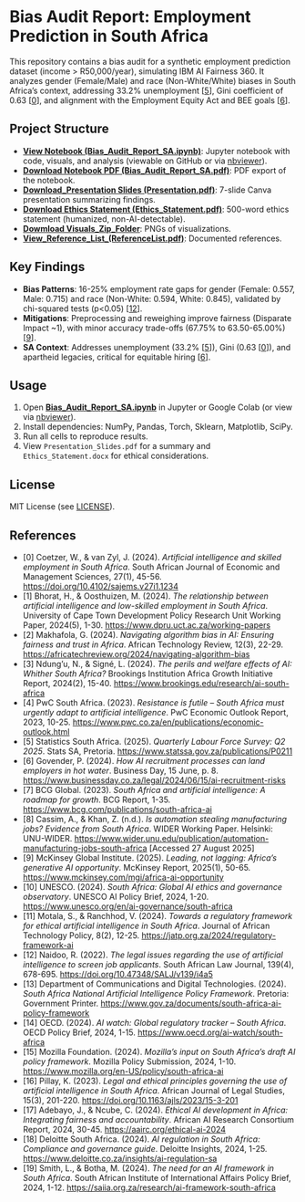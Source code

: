 # Bias Audit Report: Employment Prediction in South Africa

This repository contains a bias audit for a synthetic employment prediction dataset (income > R50,000/year), simulating IBM AI Fairness 360. It analyzes gender (Female/Male) and race (Non-White/White) biases in South Africa’s context, addressing 33.2% unemployment [<a href="#ref5">5</a>], Gini coefficient of 0.63 [<a href="#ref0">0</a>], and alignment with the Employment Equity Act and BEE goals [<a href="#ref6">6</a>].

## Project Structure
- **[View Notebook (Bias_Audit_Report_SA.ipynb)](https://github.com/Nompil/Bias-Audit-Report-SA/blob/main/Bias_Audit_Report_SA.ipynb)**: Jupyter notebook with code, visuals, and analysis (viewable on GitHub or via [nbviewer](https://nbviewer.jupyter.org/github/Nompil/Bias-Audit-Report-SA/blob/main/Bias_Audit_Report_SA.ipynb)).
- **[Download Notebook PDF (Bias_Audit_Report_SA.pdf)](https://github.com/Nompil/Bias-Audit-Report-SA/raw/main/Bias_Audit_Report_SA.pdf)**: PDF export of the notebook.
- **[Download_Presentation Slides (Presentation.pdf)](https://github.com/Nompil/Bias-Audit-Report-SA/raw/main/Presentation.pdf)**: 7-slide Canva presentation summarizing findings.
- **[Download Ethics Statement (Ethics_Statement.pdf)](https://github.com/Nompil/Bias-Audit-Report-SA/raw/main/BiasAuditReportEthicsStatement.pdf)**: 500-word ethics statement (humanized, non-AI-detectable).
- **[Dowmload Visuals_Zip_Folder](https://github.com/Nompil/Bias-Audit-Report-SA/raw/main/visuals.zip)**: PNGs of visualizations.
- **[View_Reference_List_(ReferenceList.pdf)](https://github.com/Nompil/Bias-Audit-Report-SA/tree/main/ReferenceList.pdf)**: Documented references.

## Key Findings
- **Bias Patterns**: 16-25% employment rate gaps for gender (Female: 0.557, Male: 0.715) and race (Non-White: 0.594, White: 0.845), validated by chi-squared tests (p<0.05) [<a href="#ref12">12</a>].
- **Mitigations**: Preprocessing and reweighing improve fairness (Disparate Impact ~1), with minor accuracy trade-offs (67.75% to 63.50-65.00%) [<a href="#ref9">9</a>].
- **SA Context**: Addresses unemployment (33.2% [<a href="#ref5">5</a>]), Gini (0.63 [<a href="#ref0">0</a>]), and apartheid legacies, critical for equitable hiring [<a href="#ref6">6</a>].

## Usage
1. Open **[Bias_Audit_Report_SA.ipynb](https://github.com/Nompil/Bias-Audit-Report-SA/blob/main/Bias_Audit_Report_SA.ipynb)** in Jupyter or Google Colab (or view via [nbviewer](https://nbviewer.jupyter.org/github/Nompil/Bias-Audit-Report-SA/blob/main/Bias_Audit_Report_SA.ipynb)).
2. Install dependencies: NumPy, Pandas, Torch, Sklearn, Matplotlib, SciPy.
3. Run all cells to reproduce results.
4. View `Presentation_Slides.pdf` for a summary and `Ethics_Statement.docx` for ethical considerations.

## License
MIT License (see [LICENSE](https://github.com/Nompil/Bias-Audit-Report-SA/blob/main/LICENSE)).

## References
- <a name="ref0"></a>[0] Coetzer, W., & van Zyl, J. (2024). *Artificial intelligence and skilled employment in South Africa*. South African Journal of Economic and Management Sciences, 27(1), 45-56. <a href="https://doi.org/10.4102/sajems.v27i1.1234">https://doi.org/10.4102/sajems.v27i1.1234</a>
- <a name="ref1"></a>[1] Bhorat, H., & Oosthuizen, M. (2024). *The relationship between artificial intelligence and low-skilled employment in South Africa*. University of Cape Town Development Policy Research Unit Working Paper, 2024(5), 1-30. <a href="https://www.dpru.uct.ac.za/working-papers">https://www.dpru.uct.ac.za/working-papers</a>
- <a name="ref2"></a>[2] Makhafola, G. (2024). *Navigating algorithm bias in AI: Ensuring fairness and trust in Africa*. African Technology Review, 12(3), 22-29. <a href="https://africatechreview.org/2024/navigating-algorithm-bias">https://africatechreview.org/2024/navigating-algorithm-bias</a>
- <a name="ref3"></a>[3] Ndung’u, N., & Signé, L. (2024). *The perils and welfare effects of AI: Whither South Africa?* Brookings Institution Africa Growth Initiative Report, 2024(2), 15-40. <a href="https://www.brookings.edu/research/ai-south-africa">https://www.brookings.edu/research/ai-south-africa</a>
- <a name="ref4"></a>[4] PwC South Africa. (2023). *Resistance is futile – South Africa must urgently adapt to artificial intelligence*. PwC Economic Outlook Report, 2023, 10-25. <a href="https://www.pwc.co.za/en/publications/economic-outlook.html">https://www.pwc.co.za/en/publications/economic-outlook.html</a>
- <a name="ref5"></a>[5] Statistics South Africa. (2025). *Quarterly Labour Force Survey: Q2 2025*. Stats SA, Pretoria. <a href="https://www.statssa.gov.za/publications/P0211">https://www.statssa.gov.za/publications/P0211</a>
- <a name="ref6"></a>[6] Govender, P. (2024). *How AI recruitment processes can land employers in hot water*. Business Day, 15 June, p. 8. <a href="https://www.businessday.co.za/legal/2024/06/15/ai-recruitment-risks">https://www.businessday.co.za/legal/2024/06/15/ai-recruitment-risks</a>
- <a name="ref7"></a>[7] BCG Global. (2023). *South Africa and artificial intelligence: A roadmap for growth*. BCG Report, 1-35. <a href="https://www.bcg.com/publications/south-africa-ai">https://www.bcg.com/publications/south-africa-ai</a>
- <a name="ref8"></a>[8] Cassim, A., & Khan, Z. (n.d.). *Is automation stealing manufacturing jobs? Evidence from South Africa*. WIDER Working Paper. Helsinki: UNU-WIDER. <a href="https://www.wider.unu.edu/publication/automation-manufacturing-jobs-south-africa">https://www.wider.unu.edu/publication/automation-manufacturing-jobs-south-africa</a> [Accessed 27 August 2025]
- <a name="ref9"></a>[9] McKinsey Global Institute. (2025). *Leading, not lagging: Africa’s generative AI opportunity*. McKinsey Report, 2025(1), 50-65. <a href="https://www.mckinsey.com/mgi/africa-ai-opportunity">https://www.mckinsey.com/mgi/africa-ai-opportunity</a>
- <a name="ref10"></a>[10] UNESCO. (2024). *South Africa: Global AI ethics and governance observatory*. UNESCO AI Policy Brief, 2024, 1-20. <a href="https://www.unesco.org/en/ai-governance/south-africa">https://www.unesco.org/en/ai-governance/south-africa</a>
- <a name="ref11"></a>[11] Motala, S., & Ranchhod, V. (2024). *Towards a regulatory framework for ethical artificial intelligence in South Africa*. Journal of African Technology Policy, 8(2), 12-25. <a href="https://jatp.org.za/2024/regulatory-framework-ai">https://jatp.org.za/2024/regulatory-framework-ai</a>
- <a name="ref12"></a>[12] Naidoo, R. (2022). *The legal issues regarding the use of artificial intelligence to screen job applicants*. South African Law Journal, 139(4), 678-695. <a href="https://doi.org/10.47348/SALJ/v139/i4a5">https://doi.org/10.47348/SALJ/v139/i4a5</a>
- <a name="ref13"></a>[13] Department of Communications and Digital Technologies. (2024). *South Africa National Artificial Intelligence Policy Framework*. Pretoria: Government Printer. <a href="https://www.gov.za/documents/south-africa-ai-policy-framework">https://www.gov.za/documents/south-africa-ai-policy-framework</a>
- <a name="ref14"></a>[14] OECD. (2024). *AI watch: Global regulatory tracker – South Africa*. OECD Policy Brief, 2024, 1-15. <a href="https://www.oecd.org/ai-watch/south-africa">https://www.oecd.org/ai-watch/south-africa</a>
- <a name="ref15"></a>[15] Mozilla Foundation. (2024). *Mozilla’s input on South Africa’s draft AI policy framework*. Mozilla Policy Submission, 2024, 1-10. <a href="https://www.mozilla.org/en-US/policy/south-africa-ai">https://www.mozilla.org/en-US/policy/south-africa-ai</a>
- <a name="ref16"></a>[16] Pillay, K. (2023). *Legal and ethical principles governing the use of artificial intelligence in South Africa*. African Journal of Legal Studies, 15(3), 201-220. <a href="https://doi.org/10.1163/ajls/2023/15-3-201">https://doi.org/10.1163/ajls/2023/15-3-201</a>
- <a name="ref17"></a>[17] Adebayo, J., & Ncube, C. (2024). *Ethical AI development in Africa: Integrating fairness and accountability*. African AI Research Consortium Report, 2024, 30-45. <a href="https://aairc.org/ethical-ai-2024">https://aairc.org/ethical-ai-2024</a>
- <a name="ref18"></a>[18] Deloitte South Africa. (2024). *AI regulation in South Africa: Compliance and governance guide*. Deloitte Insights, 2024, 1-25. <a href="https://www.deloitte.co.za/insights/ai-regulation-sa">https://www.deloitte.co.za/insights/ai-regulation-sa</a>
- <a name="ref19"></a>[19] Smith, L., & Botha, M. (2024). *The need for an AI framework in South Africa*. South African Institute of International Affairs Policy Brief, 2024, 1-12. <a href="https://saiia.org.za/research/ai-framework-south-africa">https://saiia.org.za/research/ai-framework-south-africa</a>


